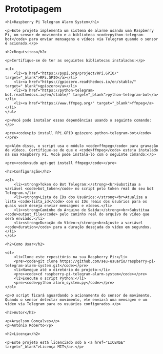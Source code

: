 # Prototipagem
<!DOCTYPE html>
<html lang="en">
<head>
    <meta charset="UTF-8">
    <meta name="viewport" content="width=device-width, initial-scale=1.0">
    <title>Raspberry Pi Telegram Alarm System</title>
</head>
<body>

    <h1>Raspberry Pi Telegram Alarm System</h1>

    <p>Este projeto implementa um sistema de alarme usando uma Raspberry Pi, um sensor de movimento e a biblioteca <code>python-telegram-bot</code> para enviar mensagens e vídeos via Telegram quando o sensor é acionado.</p>

    <h2>Requisitos</h2>

    <p>Certifique-se de ter as seguintes bibliotecas instaladas:</p>

    <ul>
        <li><a href="https://pypi.org/project/RPi.GPIO/" target="_blank">RPi.GPIO</a></li>
        <li><a href="https://gpiozero.readthedocs.io/en/stable/" target="_blank">gpiozero</a></li>
        <li><a href="https://python-telegram-bot.readthedocs.io/en/stable/" target="_blank">python-telegram-bot</a></li>
        <li><a href="https://www.ffmpeg.org/" target="_blank">ffmpeg</a></li>
    </ul>

    <p>Você pode instalar essas dependências usando o seguinte comando:</p>

    <pre><code>pip install RPi.GPIO gpiozero python-telegram-bot</code></pre>

    <p>Além disso, o script usa o módulo <code>ffmpeg</code> para gravação de vídeos. Certifique-se de que o <code>ffmpeg</code> esteja instalado na sua Raspberry Pi. Você pode instalá-lo com o seguinte comando:</p>

    <pre><code>sudo apt-get install ffmpeg</code></pre>

    <h2>Configuração</h2>

    <ol>
        <li><strong>Token do Bot Telegram:</strong><br>Substitua a variável <code>bot_token</code> no script pelo token real do seu bot Telegram.</li>
        <li><strong>Lista de IDs dos Usuários:</strong><br>Atualize a lista <code>lista_id</code> com os IDs reais dos usuários para os quais você deseja enviar mensagens e vídeos.</li>
        <li><strong>Caminho do Arquivo de Saída:</strong><br>Substitua <code>output_file</code> pelo caminho real do arquivo de vídeo que será enviado.</li>
        <li><strong>Duração do Vídeo:</strong><br>Ajuste a variável <code>duration</code> para a duração desejada do vídeo em segundos.</li>
    </ol>

    <h2>Como Usar</h2>

    <ol>
        <li>Clone este repositório na sua Raspberry Pi:</li>
        <pre><code>git clone https://github.com/seu-usuario/raspberry-pi-telegram-alarm-system.git</code></pre>
        <li>Navegue até o diretório do projeto:</li>
        <pre><code>cd raspberry-pi-telegram-alarm-system</code></pre>
        <li>Execute o script Python:</li>
        <pre><code>python alarm_system.py</code></pre>
    </ol>

    <p>O script ficará aguardando o acionamento do sensor de movimento. Quando o sensor detectar movimento, ele enviará uma mensagem e um vídeo via Telegram para os usuários configurados.</p>

    <h2>Autor</h2>

    <p>Aryelson Gonçalves</p>
    <p>Antônio Roberto</p>

    <h2>Licença</h2>

    <p>Este projeto está licenciado sob a <a href="LICENSE" target="_blank">Licença MIT</a>.</p>

</body>
</html>
